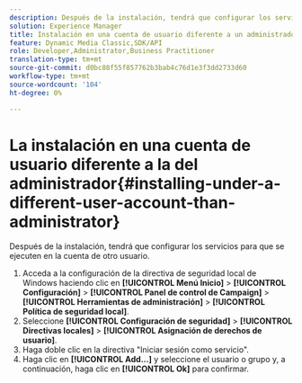 ```yaml
---
description: Después de la instalación, tendrá que configurar los servicios para que se ejecuten en la cuenta de otro usuario.
solution: Experience Manager
title: Instalación en una cuenta de usuario diferente a un administrador
feature: Dynamic Media Classic,SDK/API
role: Developer,Administrator,Business Practitioner
translation-type: tm+mt
source-git-commit: d0bc88f55f857762b3bab4c76d1e3f3dd2733d60
workflow-type: tm+mt
source-wordcount: '104'
ht-degree: 0%

---
```



# La instalación en una cuenta de usuario diferente a la del administrador{#installing-under-a-different-user-account-than-administrator}

Después de la instalación, tendrá que configurar los servicios para que se ejecuten en la cuenta de otro usuario.

1. Acceda a la configuración de la directiva de seguridad local de Windows haciendo clic en **[!UICONTROL Menú Inicio]** > **[!UICONTROL Configuración]** > **[!UICONTROL Panel de control de Campaign]** > **[!UICONTROL Herramientas de administración]** > **[!UICONTROL Política de seguridad local]**.
1. Seleccione **[!UICONTROL Configuración de seguridad]** > **[!UICONTROL Directivas locales]** > **[!UICONTROL Asignación de derechos de usuario]**.
1. Haga doble clic en la directiva &quot;Iniciar sesión como servicio&quot;.
1. Haga clic en **[!UICONTROL Add...]** y seleccione el usuario o grupo y, a continuación, haga clic en **[!UICONTROL Ok]** para confirmar.
